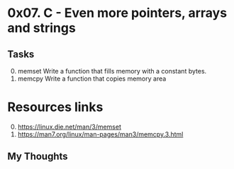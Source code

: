 # 0x07. C - Even more pointers, arrays and strings

## Tasks
0. memset 
Write a function that fills memory with a constant bytes.
1. memcpy
Write a function that copies memory area


# Resources links
0. https://linux.die.net/man/3/memset 
1. https://man7.org/linux/man-pages/man3/memcpy.3.html
## My Thoughts
